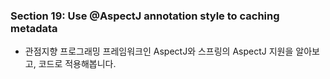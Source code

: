 ### Section 19: Use @AspectJ annotation style to caching metadata
- 관점지향 프로그래밍 프레임워크인 AspectJ와 스프링의 AspectJ 지원을 알아보고, 코드로 적용해봅니다.